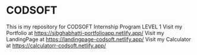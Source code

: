 # CODSOFT
This is my repository for CODSOFT Internship Program LEVEL 1
Visit my Portfolio at https://sibghabhatti-portfolioapp.netlify.app/
Visit my LandingPage at https://landingpage-codsoft.netlify.app/
Visit my Calculator at https://calculatorr-codsoft.netlify.app/
